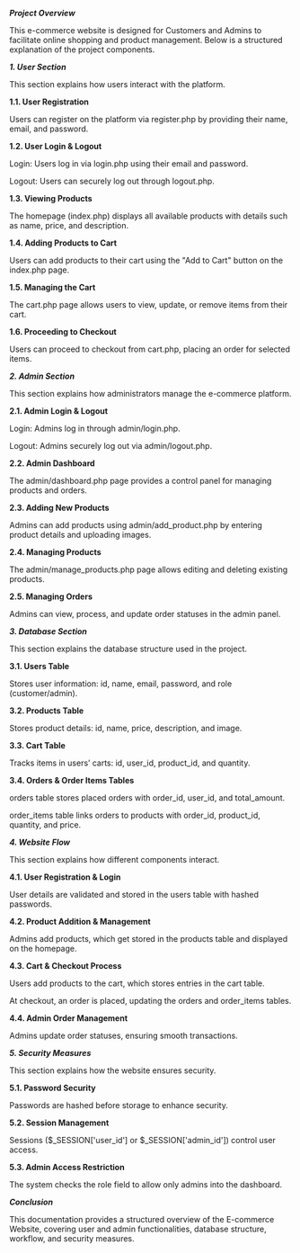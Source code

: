 ***Project Overview***

This e-commerce website is designed for Customers and Admins to facilitate online shopping and product management. Below is a structured explanation of the project components.

***1. User Section***

This section explains how users interact with the platform.

**1.1. User Registration**

Users can register on the platform via register.php by providing their name, email, and password.

**1.2. User Login & Logout**

Login: Users log in via login.php using their email and password.

Logout: Users can securely log out through logout.php.

**1.3. Viewing Products**

The homepage (index.php) displays all available products with details such as name, price, and description.

**1.4. Adding Products to Cart**

Users can add products to their cart using the "Add to Cart" button on the index.php page.

**1.5. Managing the Cart**

The cart.php page allows users to view, update, or remove items from their cart.

**1.6. Proceeding to Checkout**

Users can proceed to checkout from cart.php, placing an order for selected items.

***2. Admin Section***

This section explains how administrators manage the e-commerce platform.

**2.1. Admin Login & Logout**

Login: Admins log in through admin/login.php.

Logout: Admins securely log out via admin/logout.php.

**2.2. Admin Dashboard**

The admin/dashboard.php page provides a control panel for managing products and orders.

**2.3. Adding New Products**

Admins can add products using admin/add_product.php by entering product details and uploading images.

**2.4. Managing Products**

The admin/manage_products.php page allows editing and deleting existing products.

**2.5. Managing Orders**

Admins can view, process, and update order statuses in the admin panel.

***3. Database Section***

This section explains the database structure used in the project.

**3.1. Users Table**

Stores user information: id, name, email, password, and role (customer/admin).

**3.2. Products Table**

Stores product details: id, name, price, description, and image.

**3.3. Cart Table**

Tracks items in users’ carts: id, user_id, product_id, and quantity.

**3.4. Orders & Order Items Tables**

orders table stores placed orders with order_id, user_id, and total_amount.

order_items table links orders to products with order_id, product_id, quantity, and price.

***4. Website Flow***

This section explains how different components interact.

**4.1. User Registration & Login**

User details are validated and stored in the users table with hashed passwords.

**4.2. Product Addition & Management**

Admins add products, which get stored in the products table and displayed on the homepage.

**4.3. Cart & Checkout Process**

Users add products to the cart, which stores entries in the cart table.

At checkout, an order is placed, updating the orders and order_items tables.

**4.4. Admin Order Management**

Admins update order statuses, ensuring smooth transactions.

***5. Security Measures***

This section explains how the website ensures security.

**5.1. Password Security**

Passwords are hashed before storage to enhance security.

**5.2. Session Management**

Sessions ($_SESSION['user_id'] or $_SESSION['admin_id']) control user access.

**5.3. Admin Access Restriction**

The system checks the role field to allow only admins into the dashboard.

***Conclusion***

This documentation provides a structured overview of the E-commerce Website, covering user and admin functionalities, database structure, workflow, and security measures.

